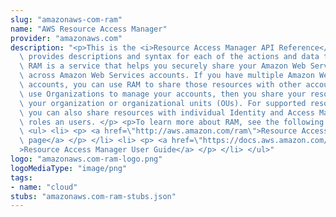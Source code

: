 ```yaml
---
slug: "amazonaws-com-ram"
name: "AWS Resource Access Manager"
provider: "amazonaws.com"
description: "<p>This is the <i>Resource Access Manager API Reference</i>. This documentation\
  \ provides descriptions and syntax for each of the actions and data types in RAM.\
  \ RAM is a service that helps you securely share your Amazon Web Services resources\
  \ across Amazon Web Services accounts. If you have multiple Amazon Web Services\
  \ accounts, you can use RAM to share those resources with other accounts. If you\
  \ use Organizations to manage your accounts, then you share your resources with\
  \ your organization or organizational units (OUs). For supported resource types,\
  \ you can also share resources with individual Identity and Access Management (IAM)\
  \ roles an users. </p> <p>To learn more about RAM, see the following resources:</p>\
  \ <ul> <li> <p> <a href=\"http://aws.amazon.com/ram\">Resource Access Manager product\
  \ page</a> </p> </li> <li> <p> <a href=\"https://docs.aws.amazon.com/ram/latest/userguide/\"\
  >Resource Access Manager User Guide</a> </p> </li> </ul>"
logo: "amazonaws.com-ram-logo.png"
logoMediaType: "image/png"
tags:
- name: "cloud"
stubs: "amazonaws.com-ram-stubs.json"
---
```

